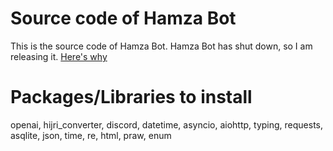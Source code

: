 # Source code of Hamza Bot

This is the source code of Hamza Bot. Hamza Bot has shut down, so I am releasing it. [Here's why](https://discord.gg/mcpBFEFg)

# Packages/Libraries to install

openai, hijri_converter, discord, datetime, asyncio, aiohttp, typing, requests, asqlite, json, time, re, html, praw, enum